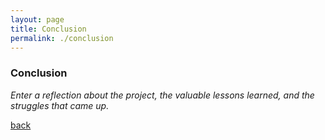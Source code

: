 ```yaml
---
layout: page
title: Conclusion
permalink: ./conclusion
---
```


### Conclusion

_Enter a reflection about the project, the valuable lessons learned, and the struggles that came up._

[back](index.markdown)
